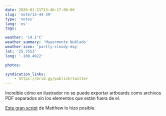 ```yaml
---
date: 2020-01-21T13:46:17-06:00
slug: 'note/13-44-39'
type: 'notes'
lang: 'es'
tags:

weather: '14.1°C'
weather_summary: 'Mayormente Nublado'
weather-icon: 'partly-cloudy-day'
lat: '25.7553'
long: '-100.4022'

photos:

syndication_links:
    - https://brid.gy/publish/twitter
---
```

Increíble cómo en ilustrador no se puede exportar artboards como archivos PDF separados sin los elementos que están fuera de el. 

[Este gran script](http://www.ericson.net/content/2011/06/export-illustrator-layers-andor-artboards-as-pngs-and-pdfs/) de Matthew lo hizo posible.